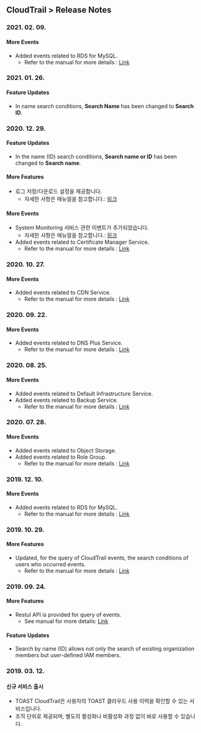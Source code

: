 
## CloudTrail > Release Notes
### 2021. 02. 09.
#### More Events
* Added events related to RDS for MySQL.
  * Refer to the manual for more details : [Link](/CloudTrail/en/event-list/)

### 2021. 01. 26.
#### Feature Updates
* In name search conditions, **Search Name** has been changed to **Search ID**.

### 2020. 12. 29.
#### Feature Updates
* In the name (ID) search conditions, **Search name or ID** has been changed to **Search name**.

#### More Features
* 로그 저장/다운로드 설정을 제공합니다.
    * 자세한 사항은 매뉴얼을 참고합니다.: [링크](/CloudTrail/ko/console-guide/)
  
#### More Events
* System Monitoring 서비스 관련 이벤트가 추가되었습니다.
    * 자세한 사항은 매뉴얼을 참고합니다.: [링크](/CloudTrail/ko/event-list/)
* Added events related to Certificate Manager Service.
    * Refer to the manual for more details : [Link](/CloudTrail/en/event-list/)

### 2020. 10. 27.
#### More Events
* Added events related to CDN Service.
    * Refer to the manual for more details : [Link](/CloudTrail/en/event-list/)

### 2020. 09. 22.
#### More Events
* Added events related to DNS Plus Service.
    * Refer to the manual for more details : [Link](/CloudTrail/en/event-list/)

### 2020. 08. 25.
#### More Events
* Added events related to Default Infrastructure Service.
* Added events related to Backup Service.
    * Refer to the manual for more details : [Link](/CloudTrail/en/event-list/)
    
### 2020. 07. 28.
#### More Events
* Added events related to Object Storage.  
* Added events related to Role Group.  
    * Refer to the manual for more details : [Link](/CloudTrail/en/event-list/)
 
### 2019. 12. 10.
#### More Events
* Added events related to RDS for MySQL.  
    * Refer to the manual for more details : [Link](/CloudTrail/en/event-list/)

### 2019. 10. 29.
#### More Features
* Updated, for the query of CloudTrail events, the search conditions of users who occurred events.
    * Refer to the manual for more details : [Link](/CloudTrail/en/api-guide/)

### 2019. 09. 24. 
#### More Features 
* Restul API is provided for query of events. 
    * See manual for more details: [Link](/CloudTrail/en/api-guide/)
    
#### Feature Updates
* Search by name (ID) allows not only the search of existing organization members but user-defined IAM members.

### 2019. 03. 12.
#### 신규 서비스 출시
* TOAST CloudTrail은 사용자의 TOAST 클라우드 사용 이력을 확인할 수 있는 서비스입니다.
* 조직 단위로 제공되며, 별도의 활성화나 비활성화 과정 없이 바로 사용할 수 있습니다.